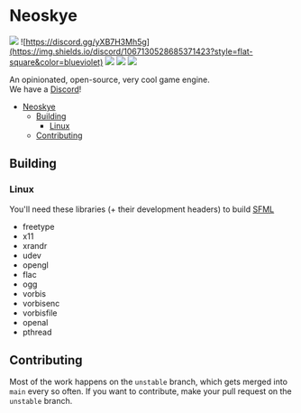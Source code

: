 # Neoskye
![](https://img.shields.io/github/license/neoskye-team/engine?style=flat-square&color=blue)
![https://discord.gg/yXB7H3Mh5g](https://img.shields.io/discord/1067130528685371423?style=flat-square&color=blueviolet)
![](https://img.shields.io/github/actions/workflow/status/neoskye-team/engine/cmake.yml?style=flat-square&color=informational)
![](https://img.shields.io/badge/cool-yes-neoskye?style=flat-square&color=9cf)
![](https://img.shields.io/tokei/lines/github/neoskye-team/engine?style=flat-square)

An opinionated, open-source, very cool game engine.  
We have a [Discord](https://discord.gg/mtrzeMez)!

- [Neoskye](#neoskye)
  - [Building](#building)
    - [Linux](#linux)
  - [Contributing](#contributing)

## Building

### Linux

You'll need these libraries (+ their development headers) to build [SFML](https://www.sfml-dev.org/)

- freetype
- x11
- xrandr
- udev
- opengl
- flac
- ogg
- vorbis
- vorbisenc
- vorbisfile
- openal
- pthread

## Contributing

Most of the work happens on the `unstable` branch, which gets merged into `main` every so often.
If you want to contribute, make your pull request on the `unstable` branch.
